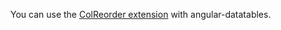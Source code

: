 You can use the [ColReorder extension](https://datatables.net/extensions/colreorder/) with angular-datatables.
